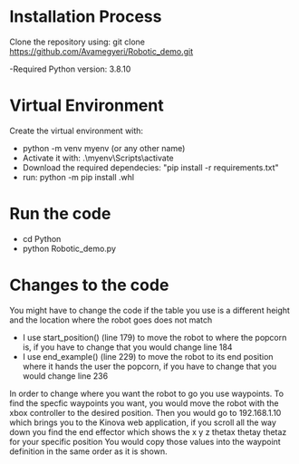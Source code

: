 # Installation Process

Clone the repository using: git clone https://github.com/Avamegyeri/Robotic_demo.git

-Required Python version: 3.8.10

# Virtual Environment
Create the virtual environment with:
- python -m venv myenv (or any other name)
- Activate it with: .\myenv\Scripts\activate
- Download the required dependecies: "pip install -r requirements.txt"
- run: python -m pip install <whl relative fullpath name>.whl

# Run the code
- cd Python
- python Robotic_demo.py


# Changes to the code
You might have to change the code if the table you use is a different height and the location where the robot goes does not match

- I use start_position() (line 179) to move the robot to where the popcorn is, if you have to change that you would change line 184
- I use end_example() (line 229) to move the robot to its end position where it hands the user the popcorn, if you have to change that you would change line 236

In order to change where you want the robot to go you use waypoints. To find the specfic waypoints you want, you would move the robot with the xbox controller to the desired position.
Then you would go to 192.168.1.10 which brings you to the Kinova web application, if you scroll all the way down you find the end effector which shows the x y z thetax thetay thetaz for your specific position
You would copy those values into the waypoint definition in the same order as it is shown.




